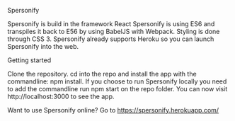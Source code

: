 Spersonify

Spersonify is build in the framework React
Spersonify is using ES6 and transpiles it back to E56 by using BabelJS with Webpack.
Styling is done through CSS 3.
Spersonify already supports Heroku so you can launch Spersonify into the web.


Getting started

Clone the repository.
cd into the repo and install the app with the commandline: npm install.
If you choose to run Spersonify locally you need to add the commandline run npm start on the repo folder. You can now visit http://localhost:3000 to see the app.

Want to use Spersonify online? Go to https://spersonify.herokuapp.com/
